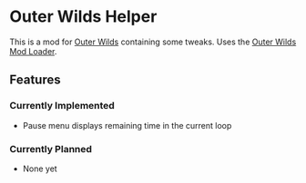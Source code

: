 # Outer Wilds Helper

This is a mod for [Outer Wilds](https://store.steampowered.com/app/753640/Outer_Wilds/) containing some tweaks. Uses the [Outer Wilds Mod Loader](https://github.com/amazingalek/owml).

## Features

### Currently Implemented

* Pause menu displays remaining time in the current loop

### Currently Planned

* None yet
